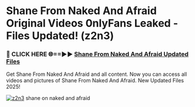# Shane From Naked And Afraid Original Videos 0nlyFans Leaked - Files Updated! (z2n3)

<h3>🔴 CLICK HERE 🌐==►► <a href="https://tinyurl.com/up5wt9bj" rel="nofollow">Shane From Naked And Afraid Updated Files</a></h3>

Get Shane From Naked And Afraid and all content. Now you can access all videos and pictures of Shane From Naked And Afraid. New Updated Files 2025!

[![z2n3](https://i.imgur.com/ABiUzMV.gif)](https://tinyurl.com/up5wt9bj)
shane on naked and afraid